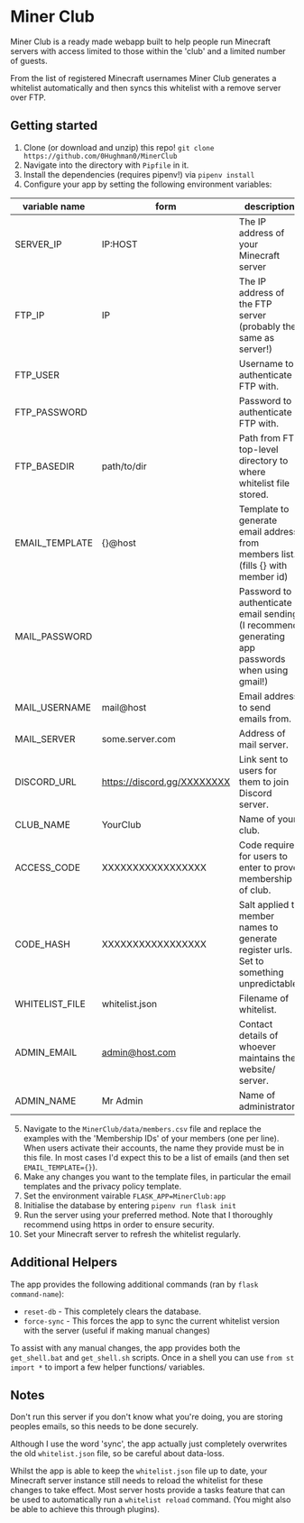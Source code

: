 # Miner Club

Miner Club is a ready made webapp built to help people run Minecraft servers with access limited to those within the 'club'
and a limited number of guests.

From the list of registered Minecraft usernames Miner Club generates a whitelist automatically and then syncs this
whitelist with a remove server over FTP.

## Getting started

1. Clone (or download and unzip) this repo! `git clone https://github.com/0Hughman0/MinerClub`
2. Navigate into the directory with `Pipfile` in it.
3. Install the dependencies (requires pipenv!) via `pipenv install`
4. Configure your app by setting the following environment variables:

| variable name  | form                        | description                                                                                     |
|----------------|-----------------------------|-------------------------------------------------------------------------------------------------|
| SERVER_IP      | IP:HOST                     | The IP address of your Minecraft server                                                         |
| FTP_IP         | IP                          | The IP address of the FTP server (probably the same as server!)                                 |
| FTP_USER       |                             | Username to authenticate FTP with.                                                              |
| FTP_PASSWORD   |                             | Password to authenticate FTP with.                                                              |
| FTP_BASEDIR    | path/to/dir                 | Path from FTP top-level directory to where whitelist file stored.                               |
| EMAIL_TEMPLATE | {}@host                     | Template to generate email address from members list. (fills {} with member id)                 |
| MAIL_PASSWORD  |                             | Password to authenticate email sending (I recommend generating app passwords when using gmail!) |
| MAIL_USERNAME  | mail@host                   | Email address to send emails from.                                                              |
| MAIL_SERVER    | some.server.com             | Address of mail server.                                                                         |
| DISCORD_URL    | https://discord.gg/XXXXXXXX | Link sent to users for them to join Discord server.                                             |
| CLUB_NAME      | YourClub                    | Name of your club.                                                                              |
| ACCESS_CODE    | XXXXXXXXXXXXXXXXX           | Code required for users to enter to prove membership of club.                                   |
| CODE_HASH      | XXXXXXXXXXXXXXXXX           | Salt applied to member names to generate register urls. Set to something unpredictable.         |
| WHITELIST_FILE | whitelist.json              | Filename of whitelist.                                                                          |
| ADMIN_EMAIL    | admin@host.com              | Contact details of whoever maintains the website/ server.                                       |
| ADMIN_NAME     | Mr Admin                    | Name of administrator.                                                                          |

5. Navigate to the `MinerClub/data/members.csv` file and replace the examples with the 'Membership IDs' of your members
(one per line). When users activate their accounts, the name they provide must be in this file. In most cases I'd expect
this to be a list of emails (and then set `EMAIL_TEMPLATE={}`).
6. Make any changes you want to the template files, in particular the email templates and the privacy policy template.
7. Set the environment vairable `FLASK_APP=MinerClub:app`
8. Initialise the database by entering `pipenv run flask init`
8. Run the server using your preferred method. Note that I thoroughly recommend using https in order to ensure security.
9. Set your Minecraft server to refresh the whitelist regularly.

## Additional Helpers

The app provides the following additional commands (ran by `flask command-name`):

* `reset-db` - This completely clears the database.
* `force-sync` - This forces the app to sync the current whitelist version with the server (useful if making manual changes)

To assist with any manual changes, the app provides both the `get_shell.bat` and `get_shell.sh` scripts. Once in a shell
you can use `from st import *` to import a few helper functions/ variables.

## Notes

Don't run this server if you don't know what you're doing, you are storing peoples emails, so this needs to be done
securely.

Although I use the word 'sync', the app actually just completely overwrites the old `whitelist.json` file, so be careful
about data-loss.

Whilst the app is able to keep the `whitelist.json` file up to date, your Minecraft server instance still needs to
reload the whitelist for these changes to take effect. Most server hosts provide a tasks feature that can be used to
automatically run a `whitelist reload` command. (You might also be able to achieve this through plugins).
